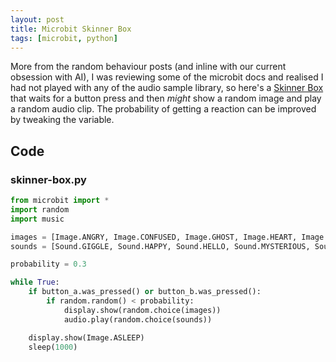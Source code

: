 ```yaml
---
layout: post
title: Microbit Skinner Box
tags: [microbit, python]
---
```


More from the random behaviour posts (and inline with our current obsession with AI), I was reviewing some of the microbit docs and realised I had not played 
with any of the audio sample library, so here's a [Skinner Box](https://en.wikipedia.org/wiki/Operant_conditioning_chamber) that waits for a button press 
and then _might_ show a random image and play a random audio clip. The probability of getting a reaction can be improved by tweaking the variable. 

## Code

### skinner-box.py

```python
from microbit import *
import random
import music

images = [Image.ANGRY, Image.CONFUSED, Image.GHOST, Image.HEART, Image.HAPPY, Image.MEH, Image.SAD]
sounds = [Sound.GIGGLE, Sound.HAPPY, Sound.HELLO, Sound.MYSTERIOUS, Sound.SAD, Sound.SLIDE, Sound.SOARING]

probability = 0.3

while True:
    if button_a.was_pressed() or button_b.was_pressed():
        if random.random() < probability: 
            display.show(random.choice(images))
            audio.play(random.choice(sounds))

    display.show(Image.ASLEEP)
    sleep(1000)
```
